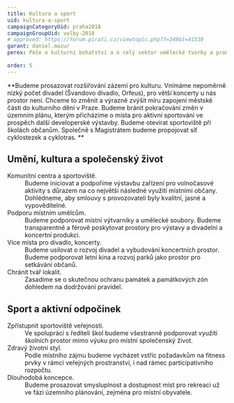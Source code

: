 ```yaml
---
title: Kultura a sport
uid: kultura-a-sport
campaignCategoryUid: praha2018
campaignGroupUid: volby-2018
# approved: https://forum.pirati.cz/viewtopic.php?f=349&t=41530
garant: daniel.mazur
perex: Péče o kulturní bohatství a o celý sektor umělecké tvorby a produkce potřebuje dlouhodobě stabilní podpůrné prostředí. Budeme navazovat na dříve provedenou dobrou práci, aktualizovat koncepci podpory umění a integrovat ji do plánování rozvoje městské části.  
  
order: 5
---
```


**Budeme prosazovat rozšiřování zázemí pro kulturu. Vnímáme nepoměrně nízký počet divadel (Švandovo divadlo, Orfeus), pro větší koncerty u nás prostor není. Chceme to změnit a výrazně zvýšit míru zapojení městské části do kulturního dění v Praze. Budeme bránit pokračování změn v územním plánu, kterým přicházíme o místa pro aktivní sportování ve prospěch další developerské výstavby. Budeme otevírat sportoviště při školách občanům. Společně s Magistrátem budeme propojovat síť cyklostezek a cyklotras.
**

## Umění, kultura a společenský život

<dl class="c-program-key-point-list">
    <dt>Komunitní centra a sportoviště.</dt>
    <dd>Budeme iniciovat a podpoříme výstavbu zařízení pro volnočasové aktivity s důrazem na co největší následné využití místními občany. Dohlédneme, aby smlouvy s provozovateli byly kvalitní, jasné a vypověditelné.</dd>
    <dt>Podporu místním umělcům.</dt>
    <dd>Budeme podporovat místní výtvarníky a umělecké soubory. Budeme transparentně a férově poskytovat prostory pro výstavy a divadelní a koncertní produkci.</dd>
    <dt>Více místa pro divadlo, koncerty.</dt>
    <dd>Budeme usilovat o rozvoj divadel a vybudování koncertních prostor. Budeme podporovat letní kina a rozvoj parků jako prostor pro setkávání občanů.</dd>
    <dt>Chránit tvář lokalit.</dt>
    <dd>Zasadíme se o skutečnou ochranu památek a památkových zón dohledem na dodržování pravidel.
</dd>
</dl>

## Sport a aktivní odpočinek

<dl class="c-program-key-point-list">
    <dt>Zpřístupnit sportoviště veřejnosti.</dt>
    <dd>Ve spolupráci s řediteli škol budeme všestranně podporovat využití školních prostor mimo výuku pro místní společenský život.</dd>
    <dt>Zdravý životní styl.</dt>
    <dd>Podle místního zájmu budeme vycházet vstříc požadavkům na fitness prvky v rámci veřejných prostranství, i nad rámec participativního rozpočtu.</dd>
    <dt>Dlouhodobá koncepce.</dt>
    <dd>Budeme prosazovat smysluplnost a dostupnost míst pro rekreaci už ve fázi územního plánování, zejména pro místní obyvatele.</dd>
</dl>



